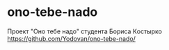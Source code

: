 # ono-tebe-nado
Проект "Оно тебе надо" студента Бoриса Кoстырко
https://github.com/Yodovan/ono-tebe-nado/
